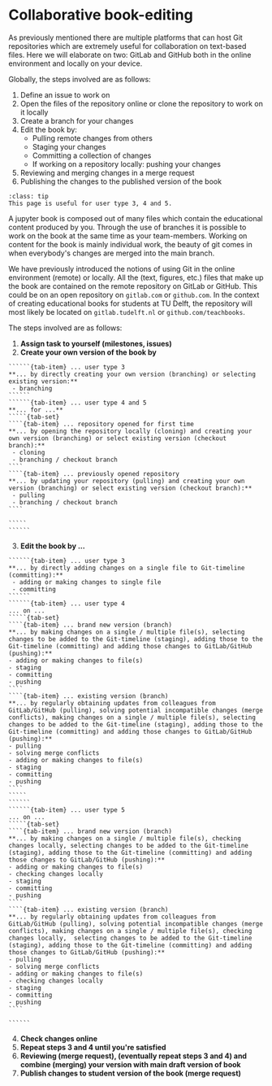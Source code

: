 # Collaborative book-editing

As previously mentioned there are multiple platforms that can host Git repositories which are extremely useful for collaboration on text-based files. Here we will elaborate on two: GitLab and GitHub both in the online environment and locally on your device.

Globally, the steps involved are as follows:
 1. Define an issue to work on
 2. Open the files of the repository online or clone the repository to work on it locally
 3. Create a branch for your changes
 4. Edit the book by:
    - Pulling remote changes from others
    - Staging your changes
    - Committing a collection of changes
    - If working on a repository locally: pushing your changes
 5. Reviewing and merging changes in a merge request
 6. Publishing the changes to  the published version of the book
```{admonition} User types
:class: tip
This page is useful for user type 3, 4 and 5.
```

A jupyter book is composed out of many files which contain the educational content produced by you. Through the use of branches it is possible to work on the book at the same time as your team-members. Working on content for the book is mainly individual work, the beauty of git comes in when everybody's changes are merged into the main branch.

We have previously introduced the notions of using Git in the online environment (remote) or locally. All the (text, figures, etc.) files that make up the book are contained on the remote repository on GitLab or GitHub. This could be on an open repository on `gitlab.com` or `github.com`. In the context of creating educational books for students at TU Delft, the repository will most likely be located on `gitlab.tudelft.nl` or `github.com/teachbooks`.

The steps involved are as follows:
 1. **Assign task to yourself (milestones, issues)**
 2. **Create your own version of the book by**
```````{tab-set}
``````{tab-item} ... user type 3
**... by directly creating your own version (branching) or selecting existing version:**
 - branching
``````
``````{tab-item} ... user type 4 and 5
**... for ...**
`````{tab-set}
````{tab-item} ... repository opened for first time
**... by opening the repository locally (cloning) and creating your own version (branching) or select existing version (checkout branch):**
 - cloning
 - branching / checkout branch
````
````{tab-item} ... previously opened repository
**... by updating your repository (pulling) and creating your own version (branching) or select existing version (checkout branch):**
 - pulling
 - branching / checkout branch
````

`````
``````
```````
 3. **Edit the book by ...**
```````{tab-set}
``````{tab-item} ... user type 3
**... by directly adding changes on a single file to Git-timeline (committing):**
 - adding or making changes to single file
 - committing
``````
``````{tab-item} ... user type 4
... on ...
`````{tab-set}
````{tab-item} ... brand new version (branch)
**... by making changes on a single / multiple file(s), selecting changes to be added to the Git-timeline (staging), adding those to the Git-timeline (committing) and adding those changes to GitLab/GitHub (pushing):**
- adding or making changes to file(s)
- staging
- committing
- pushing
````
````{tab-item} ... existing version (branch)
**... by regularly obtaining updates from colleagues from GitLab/GitHub (pulling), solving potential incompatible changes (merge conflicts), making changes on a single / multiple file(s), selecting changes to be added to the Git-timeline (staging), adding those to the Git-timeline (committing) and adding those changes to GitLab/GitHub (pushing):**
- pulling
- solving merge conflicts
- adding or making changes to file(s)
- staging
- committing
- pushing
````
`````
``````
``````{tab-item} ... user type 5
... on ...
`````{tab-set}
````{tab-item} ... brand new version (branch)
**... by making changes on a single / multiple file(s), checking changes locally, selecting changes to be added to the Git-timeline (staging), adding those to the Git-timeline (committing) and adding those changes to GitLab/GitHub (pushing):**
- adding or making changes to file(s)
- checking changes locally 
- staging
- committing
- pushing
````
````{tab-item} ... existing version (branch)
**... by regularly obtaining updates from colleagues from GitLab/GitHub (pulling), solving potential incompatible changes (merge conflicts), making changes on a single / multiple file(s), checking changes locally,  selecting changes to be added to the Git-timeline (staging), adding those to the Git-timeline (committing) and adding those changes to GitLab/GitHub (pushing):**
- pulling
- solving merge conflicts
- adding or making changes to file(s)
- checking changes locally 
- staging
- committing
- pushing
````

``````
```````
 4. **Check changes online**
 5. **Repeat steps 3 and 4 until you're satisfied**
 6. **Reviewing (merge request), (eventually repeat steps 3 and 4) and combine (merging) your version with main draft version of book**
 7. **Publish changes to student version of the book (merge request)**
